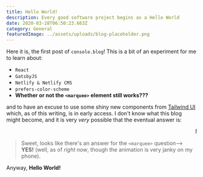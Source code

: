 ```yaml
---
title: Hello World!
description: Every good software project begins as a Hello World
date: 2020-03-28T06:50:23.663Z
category: General
featuredImage: ../assets/uploads/blog-placeholder.png
---
```

Here it is, the first post of `console.blog`! This is a bit of an experiment for me to learn about:

* `React`
* `GatsbyJS`
* `Netlify & Netlify CMS`
* `prefers-color-scheme`
* **Whether or not the `<marquee>` element still works???**

and to have an excuse to use some shiny new components from [Tailwind UI](https://tailwindui.com/) which, as of this writing, is in early access. I don't know what this blog might become, and it is very *very* possible that the eventual answer is:

<marquee>
	<span class="text-xl text-indigo-700 dark:text-fluencyy-200">N o t h i n g</span>
</marquee>

> Sweet, looks like there's an answer for the `<marquee>` question--> **YES!** (well, as of *right now*, though the  animation is very janky on my phone).

Anyway, **Hello World!**
